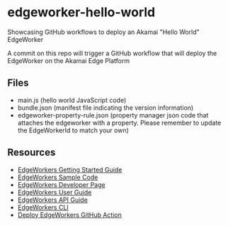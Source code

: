 # edgeworker-hello-world
Showcasing GitHub workflows to deploy an Akamai "Hello World" EdgeWorker

A commit on this repo will trigger a GitHub workflow that will deploy the EdgeWorker on the Akamai Edge Platform

## Files
- main.js (hello world JavaScript code)
- bundle.json (manifest file indicating the version information)
- edgeworker-property-rule.json (property manager json code that attaches the edgeworker with a property. Please remember to update the EdgeWorkerId to match your own)

## Resources
- [EdgeWorkers Getting Started Guide](https://developer.akamai.com/akamai-edgeworkers-get-started)
- [EdgeWorkers Sample Code](https://github.com/akamai/edgeworkers-examples)
- [EdgeWorkers Developer Page](https://developer.akamai.com/edgeworkers)
- [EdgeWorkers User Guide](https://learn.akamai.com/en-us/webhelp/edgeworkers/edgeworkers-user-guide/GUID-4CC14D7E-D92D-4F2D-9292-17F8BE6E2DAE.html)
- [EdgeWorkers API Guide](https://developer.akamai.com/api/web_performance/edgeworkers/v1.html)
- [EdgeWorkers CLI](https://github.com/akamai/cli-edgeworkers)
- [Deploy EdgeWorkers GitHub Action](https://github.com/marketplace/actions/deploy-akamai-edgeworkers)
